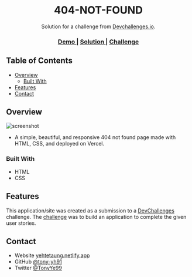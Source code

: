 <!-- Please update value in the {}  -->

<h1 align="center">404-NOT-FOUND</h1>

<div align="center">
   Solution for a challenge from  <a href="http://devchallenges.io" target="_blank">Devchallenges.io</a>.
</div>

<div align="center">
  <h3>
    <a href="https://404-not-found-puce.vercel.app">
      Demo
    </a>
    <span> | </span>
    <a href="https://devchallenges.io/solutions/9JPJruJo0FYEmlOnen3U">
      Solution
    </a>
    <span> | </span>
    <a href="https://devchallenges.io/challenges/wBunSb7FPrIepJZAg0sY">
      Challenge
    </a>
  </h3>
</div>

<!-- TABLE OF CONTENTS -->

## Table of Contents

- [Overview](#overview)
  - [Built With](#built-with)
- [Features](#features)
- [Contact](#contact)

<!-- OVERVIEW -->

## Overview

![screenshot](https://user-images.githubusercontent.com/26222902/129675397-49b34577-367e-4043-8181-14a9ffc9a993.png)




- A simple, beautiful, and responsive 404 not found page made with HTML, CSS, and deployed on Vercel.

### Built With

<!-- This section should list any major frameworks that you built your project using. Here are a few examples.-->

- HTML
- CSS

## Features

<!-- List the features of your application or follow the template. Don't share the figma file here :) -->

This application/site was created as a submission to a [DevChallenges](https://devchallenges.io/challenges) challenge. The [challenge](https://devchallenges.io/challenges/wBunSb7FPrIepJZAg0sY) was to build an application to complete the given user stories.

## Contact

- Website [yehtetaung.netlify.app](https://yehtetaung.netlify.app)
- GitHub [@tony-yh91](https://github.com/tony-yh91/404-NOT-FOUND)
- Twitter [@TonyYe99](https://twitter.com/TonyYe99)
